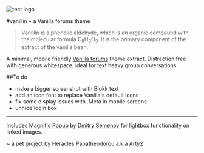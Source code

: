 ![tect logo](https://rawgithub.com/Arty2/vanillin/master/vanillin.svg)

#vanillin • a Vanilla forums theme

>Vanillin is a phenolic aldehyde, which is an organic compound with the molecular formula C<sub>8</sub>H<sub>8</sub>O<sub>3</sub>. It is the primary component of the extract of the vanilla bean.

A minimal, mobile friendly [Vanilla forums](http://vanillaforums.org/) <del>theme</del> extract. Distraction free with generous whitespace, ideal for text heavy group conversations.

##To do
* make a bigger screenshot with Blokk text
* add an icon font to replace Vanilla's default icons
* fix some display issues with .Meta in mobile screens
* unhide login box

---

Includes [Magnific Popup](https://github.com/dimsemenov/Magnific-Popup) by [Dmitry Semenov](http://dimsemenov.com/) for lightbox functionality on linked images.

~ a pet project by [Heracles Papatheodorou](http://archi.tect.gr) a.k.a [Arty2](http://www.twitter.com/Arty2)